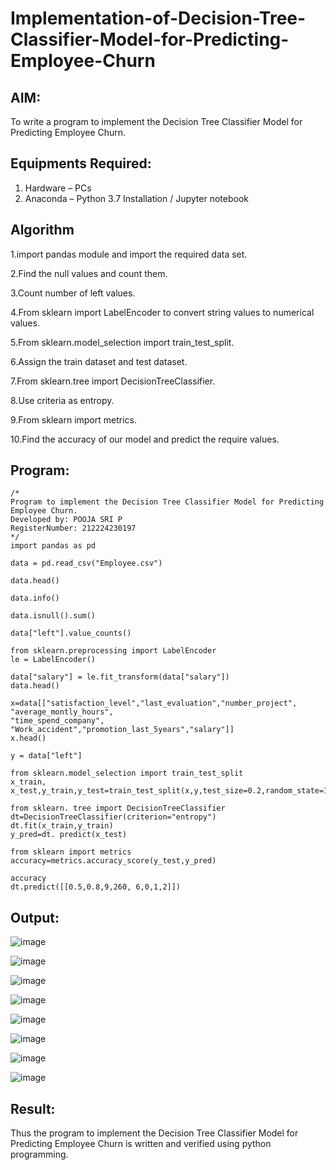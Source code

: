 # Implementation-of-Decision-Tree-Classifier-Model-for-Predicting-Employee-Churn

## AIM:
To write a program to implement the Decision Tree Classifier Model for Predicting Employee Churn.

## Equipments Required:
1. Hardware – PCs
2. Anaconda – Python 3.7 Installation / Jupyter notebook

## Algorithm
1.import pandas module and import the required data set.

2.Find the null values and count them.

3.Count number of left values.

4.From sklearn import LabelEncoder to convert string values to numerical values.

5.From sklearn.model_selection import train_test_split.

6.Assign the train dataset and test dataset.

7.From sklearn.tree import DecisionTreeClassifier.

8.Use criteria as entropy.

9.From sklearn import metrics.

10.Find the accuracy of our model and predict the require values. 

## Program:
```
/*
Program to implement the Decision Tree Classifier Model for Predicting Employee Churn.
Developed by: POOJA SRI P
RegisterNumber: 212224230197
*/
import pandas as pd

data = pd.read_csv("Employee.csv")

data.head()

data.info()

data.isnull().sum()

data["left"].value_counts()

from sklearn.preprocessing import LabelEncoder
le = LabelEncoder()

data["salary"] = le.fit_transform(data["salary"])
data.head()

x=data[["satisfaction_level","last_evaluation","number_project", "average_montly_hours",
"time_spend_company", "Work_accident","promotion_last_5years","salary"]]
x.head()

y = data["left"]

from sklearn.model_selection import train_test_split
x_train, x_test,y_train,y_test=train_test_split(x,y,test_size=0.2,random_state=100)

from sklearn. tree import DecisionTreeClassifier
dt=DecisionTreeClassifier(criterion="entropy")
dt.fit(x_train,y_train)
y_pred=dt. predict(x_test)

from sklearn import metrics
accuracy=metrics.accuracy_score(y_test,y_pred)

accuracy
dt.predict([[0.5,0.8,9,260, 6,0,1,2]])
```

## Output:
![image](https://github.com/user-attachments/assets/c79a678c-a912-461d-becd-97b2ceaa36c2)

![image](https://github.com/user-attachments/assets/a9ff42d6-2d70-45d5-80bc-70d0da6470d7)

![image](https://github.com/user-attachments/assets/5632e8d8-b4c1-41a6-99d4-c902461960aa)

![image](https://github.com/user-attachments/assets/49aab963-7037-4a3d-a988-88e181a670d4)

![image](https://github.com/user-attachments/assets/20c4f7ae-0410-4a18-9a15-c0b7d818c7fe)

![image](https://github.com/user-attachments/assets/0ce20d2b-8fe9-4c58-8a5d-703017b76b4e)

![image](https://github.com/user-attachments/assets/6740a99c-56c5-4f48-b9c8-feabd29feab9)

![image](https://github.com/user-attachments/assets/ab52a77a-a2f4-4c2d-ad1a-1c45dd9c4db9)


## Result:
Thus the program to implement the  Decision Tree Classifier Model for Predicting Employee Churn is written and verified using python programming.
